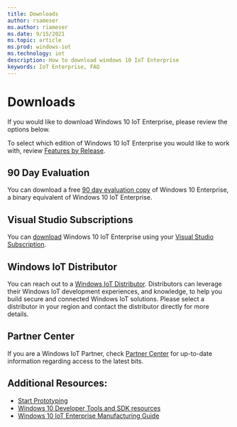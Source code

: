 ```yaml
---
title: Downloads
author: rsameser
ms.author: riameser
ms.date: 9/15/2021
ms.topic: article
ms.prod: windows-iot
ms.technology: iot
description: How to download windows 10 IoT Enterprise
keywords: IoT Enterprise, FAQ
---
```


# Downloads
If you would like to download Windows 10 IoT Enterprise, please review the options below.

To select which edition of Windows 10 IoT Enterprise you would like to work with, review [Features by Release](./Features.md).

## 90 Day Evaluation
You can download a free [90 day evaluation copy](https://www.microsoft.com/evalcenter/evaluate-windows-10-enterprise) of Windows 10 Enterprise, a binary equivalent of Windows 10 IoT Enterprise.


## Visual Studio Subscriptions
You can [download](https://my.visualstudio.com/Downloads?q=Windows%2010%20IoT%20Enterprise&pgroup=) Windows 10 IoT Enterprise using your [Visual Studio Subscription](https://visualstudio.microsoft.com/subscriptions/).


## Windows IoT Distributor
You can reach out to a [Windows IoT Distributor](https://aka.ms/IoTDistributorList). Distributors can leverage their Windows IoT development experiences, and knowledge, to help you build secure and connected Windows IoT solutions. Please select a distributor in your region and contact the distributor directly for more details.


## Partner Center
If you are a Windows IoT Partner, check [Partner Center](https://partner.microsoft.com/dashboard) for up-to-date information regarding access to the latest bits.


## Additional Resources:
* [Start Prototyping](./Hardware-Guidance/Prototype.md)
* [Windows 10 Developer Tools and SDK resources](https://developer.microsoft.com/windows/downloads/)
* [Windows 10 IoT Enterprise Manufacturing Guide](/windows-hardware/manufacture/desktop/iot-ent-overview)
